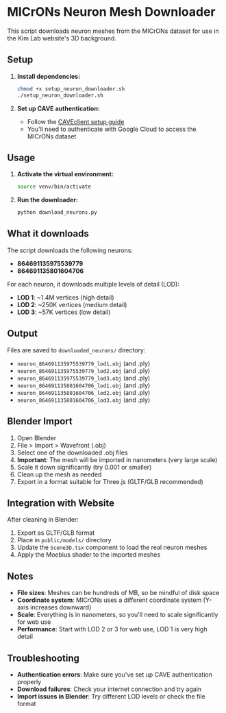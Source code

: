 # MICrONs Neuron Mesh Downloader

This script downloads neuron meshes from the MICrONs dataset for use in the Kim Lab website's 3D background.

## Setup

1. **Install dependencies:**

   ```bash
   chmod +x setup_neuron_downloader.sh
   ./setup_neuron_downloader.sh
   ```

2. **Set up CAVE authentication:**
   - Follow the [CAVEclient setup guide](https://tutorial.microns-explorer.org/quickstart_notebooks/01-caveclient-setup.html)
   - You'll need to authenticate with Google Cloud to access the MICrONs dataset

## Usage

1. **Activate the virtual environment:**

   ```bash
   source venv/bin/activate
   ```

2. **Run the downloader:**
   ```bash
   python download_neurons.py
   ```

## What it downloads

The script downloads the following neurons:

- **864691135975539779**
- **864691135801604706**

For each neuron, it downloads multiple levels of detail (LOD):

- **LOD 1**: ~1.4M vertices (high detail)
- **LOD 2**: ~250K vertices (medium detail)
- **LOD 3**: ~57K vertices (low detail)

## Output

Files are saved to `downloaded_neurons/` directory:

- `neuron_864691135975539779_lod1.obj` (and .ply)
- `neuron_864691135975539779_lod2.obj` (and .ply)
- `neuron_864691135975539779_lod3.obj` (and .ply)
- `neuron_864691135801604706_lod1.obj` (and .ply)
- `neuron_864691135801604706_lod2.obj` (and .ply)
- `neuron_864691135801604706_lod3.obj` (and .ply)

## Blender Import

1. Open Blender
2. File > Import > Wavefront (.obj)
3. Select one of the downloaded .obj files
4. **Important**: The mesh will be imported in nanometers (very large scale)
5. Scale it down significantly (try 0.001 or smaller)
6. Clean up the mesh as needed
7. Export in a format suitable for Three.js (GLTF/GLB recommended)

## Integration with Website

After cleaning in Blender:

1. Export as GLTF/GLB format
2. Place in `public/models/` directory
3. Update the `Scene3D.tsx` component to load the real neuron meshes
4. Apply the Moebius shader to the imported meshes

## Notes

- **File sizes**: Meshes can be hundreds of MB, so be mindful of disk space
- **Coordinate system**: MICrONs uses a different coordinate system (Y-axis increases downward)
- **Scale**: Everything is in nanometers, so you'll need to scale significantly for web use
- **Performance**: Start with LOD 2 or 3 for web use, LOD 1 is very high detail

## Troubleshooting

- **Authentication errors**: Make sure you've set up CAVE authentication properly
- **Download failures**: Check your internet connection and try again
- **Import issues in Blender**: Try different LOD levels or check the file format
